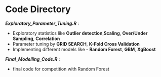 # Code Directory


***Exploratory_Parameter_Tuning.R*** : 
 - Exploratory statistics like **Outlier detection**,**Scaling**, **Over/Under Sampling**, **Correlation** 
 - Parameter tuning by **GRID SEARCH**, **K-Fold Cross Validation**
 - Implementing different models like - **Random Forest**, **GBM**, **XgBoost**
 
 ***Final_Modelling_Code.R*** : 
 - final code for competition with Random Forest
